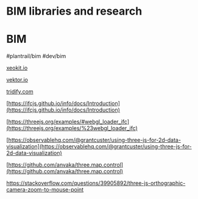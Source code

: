 # BIM libraries and research
# BIM
#plantrail/bim
#dev/bim

 [xeokit.io](http://xeokit.io) 

 [vektor.io](http://vektor.io) 

 [tridify.com](http://tridify.com) 

 [https://ifcjs.github.io/info/docs/Introduction](https://ifcjs.github.io/info/docs/Introduction) 

 [https://threejs.org/examples/#webgl_loader_ifc](https://threejs.org/examples/%23webgl_loader_ifc) 


 [https://observablehq.com/@grantcuster/using-three-js-for-2d-data-visualization](https://observablehq.com/@grantcuster/using-three-js-for-2d-data-visualization) 

 [https://github.com/anvaka/three.map.control](https://github.com/anvaka/three.map.control) 

https://stackoverflow.com/questions/39905892/three-js-orthographic-camera-zoom-to-mouse-point